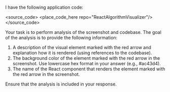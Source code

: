 I have the following application code:

<source_code>
<place_code_here repo="ReactAlgorithmVisualizer"/>
</source_code>

Your task is to perform analysis of the screenshot and codebase. The goal of the analysis is to provide the following information:
1) A description of the visual element marked with the red arrow and explanation how it is rendered (using references to the codebase).
2) The background color of the element marked with the red arrow in the screenshot. Use lowercase hex format in your answer (e.g., #ac43d4).
3) The name of the React component that renders the element marked with the red arrow in the screenshot.

Ensure that the analysis is included in your response.
